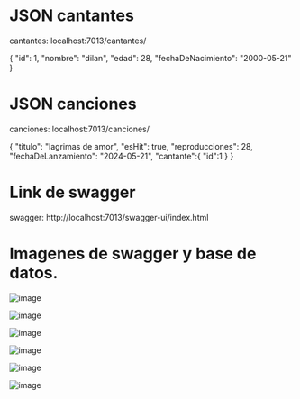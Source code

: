 # JSON cantantes 
cantantes: localhost:7013/cantantes/

{
  "id": 1,
  "nombre": "dilan",
  "edad": 28,
  "fechaDeNacimiento": "2000-05-21"
}

# JSON canciones 
canciones: localhost:7013/canciones/

{
  "titulo": "lagrimas de amor",
  "esHit": true,
  "reproducciones": 28,
  "fechaDeLanzamiento": "2024-05-21",
  "cantante":{
    "id":1
  }
}

# Link de swagger 
swagger: http://localhost:7013/swagger-ui/index.html 

# Imagenes de swagger y base de datos.
![image](https://github.com/Dilan1502/examen_tendencias_dilanharo/assets/102638198/b479c658-bc8e-4422-b4b3-f08f69db94ef)

![image](https://github.com/Dilan1502/examen_tendencias_dilanharo/assets/102638198/7528caae-48d9-4082-9e32-874be0586a9d)


![image](https://github.com/Dilan1502/examen_tendencias_dilanharo/assets/102638198/f1af383d-6c7f-432a-bf85-5744e54a854e)

![image](https://github.com/Dilan1502/examen_tendencias_dilanharo/assets/102638198/ffcee5d9-5c56-4b4b-9c4b-98cd9cc07758)

![image](https://github.com/Dilan1502/examen_tendencias_dilanharo/assets/102638198/f3a6fa7b-6fa2-4222-92e5-5786d721b44e)

![image](https://github.com/Dilan1502/examen_tendencias_dilanharo/assets/102638198/e76292f5-9d30-4488-aee1-17570b095a73)













